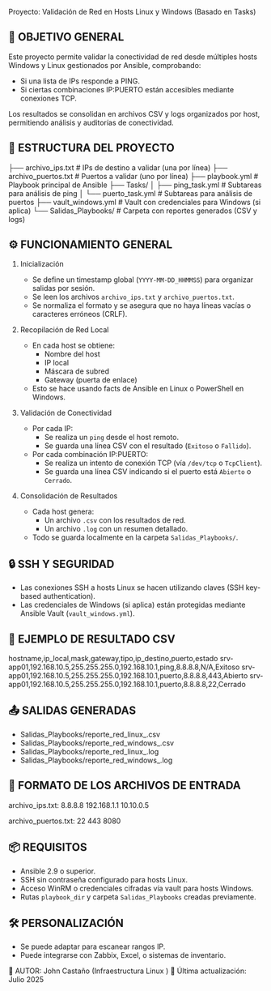 Proyecto: Validación de Red en Hosts Linux y Windows (Basado en Tasks)

📌 OBJETIVO GENERAL
-------------------
Este proyecto permite validar la conectividad de red desde múltiples hosts Windows y Linux gestionados por Ansible, comprobando:
- Si una lista de IPs responde a PING.
- Si ciertas combinaciones IP:PUERTO están accesibles mediante conexiones TCP.

Los resultados se consolidan en archivos CSV y logs organizados por host, permitiendo análisis y auditorías de conectividad.

🧱 ESTRUCTURA DEL PROYECTO
---------------------------
├── archivo_ips.txt           # IPs de destino a validar (una por línea)
├── archivo_puertos.txt       # Puertos a validar (uno por línea)
├── playbook.yml              # Playbook principal de Ansible
├── Tasks/
│   ├── ping_task.yml         # Subtareas para análisis de ping
│   └── puerto_task.yml       # Subtareas para análisis de puertos
├── vault_windows.yml         # Vault con credenciales para Windows (si aplica)
└── Salidas_Playbooks/        # Carpeta con reportes generados (CSV y logs)

⚙️ FUNCIONAMIENTO GENERAL
---------------------------
1. Inicialización
   - Se define un timestamp global (`YYYY-MM-DD_HHMMSS`) para organizar salidas por sesión.
   - Se leen los archivos `archivo_ips.txt` y `archivo_puertos.txt`.
   - Se normaliza el formato y se asegura que no haya líneas vacías o caracteres erróneos (CRLF).

2. Recopilación de Red Local
   - En cada host se obtiene:
     - Nombre del host
     - IP local
     - Máscara de subred
     - Gateway (puerta de enlace)
   - Esto se hace usando facts de Ansible en Linux o PowerShell en Windows.

3. Validación de Conectividad
   - Por cada IP:
     - Se realiza un `ping` desde el host remoto.
     - Se guarda una línea CSV con el resultado (`Exitoso` o `Fallido`).
   - Por cada combinación IP:PUERTO:
     - Se realiza un intento de conexión TCP (vía `/dev/tcp` o `TcpClient`).
     - Se guarda una línea CSV indicando si el puerto está `Abierto` o `Cerrado`.

4. Consolidación de Resultados
   - Cada host genera:
     - Un archivo `.csv` con los resultados de red.
     - Un archivo `.log` con un resumen detallado.
   - Todo se guarda localmente en la carpeta `Salidas_Playbooks/`.

🔒 SSH Y SEGURIDAD
-------------------
- Las conexiones SSH a hosts Linux se hacen utilizando claves (SSH key-based authentication).
- Las credenciales de Windows (si aplica) están protegidas mediante Ansible Vault (`vault_windows.yml`).

🧪 EJEMPLO DE RESULTADO CSV
----------------------------
hostname,ip_local,mask,gateway,tipo,ip_destino,puerto,estado
srv-app01,192.168.10.5,255.255.255.0,192.168.10.1,ping,8.8.8.8,N/A,Exitoso
srv-app01,192.168.10.5,255.255.255.0,192.168.10.1,puerto,8.8.8.8,443,Abierto
srv-app01,192.168.10.5,255.255.255.0,192.168.10.1,puerto,8.8.8.8,22,Cerrado

📤 SALIDAS GENERADAS
---------------------
- Salidas_Playbooks/reporte_red_linux_<timestamp>.csv
- Salidas_Playbooks/reporte_red_windows_<timestamp>.csv
- Salidas_Playbooks/reporte_red_linux_<timestamp>.log
- Salidas_Playbooks/reporte_red_windows_<timestamp>.log

📁 FORMATO DE LOS ARCHIVOS DE ENTRADA
-------------------------------------
archivo_ips.txt:
8.8.8.8
192.168.1.1
10.10.0.5

archivo_puertos.txt:
22
443
8080

📦 REQUISITOS
--------------
- Ansible 2.9 o superior.
- SSH sin contraseña configurado para hosts Linux.
- Acceso WinRM o credenciales cifradas vía vault para hosts Windows.
- Rutas `playbook_dir` y carpeta `Salidas_Playbooks` creadas previamente.

🛠️ PERSONALIZACIÓN
-------------------
- Se puede adaptar para escanear rangos IP.
- Puede integrarse con Zabbix, Excel, o sistemas de inventario.

📍 AUTOR: John Castaño (Infraestructura Linux )
📆 Última actualización: Julio 2025

